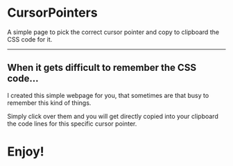 # CursorPointers
A simple page to pick the correct cursor pointer and copy to clipboard the CSS code for it.
___

## When it gets difficult to remember the CSS code...

I created this simple webpage for you, that sometimes are that busy to remember this kind of things.

Simply click over them and you will get directly copied into your clipboard the code lines for this specific cursor pointer.

 # Enjoy!
